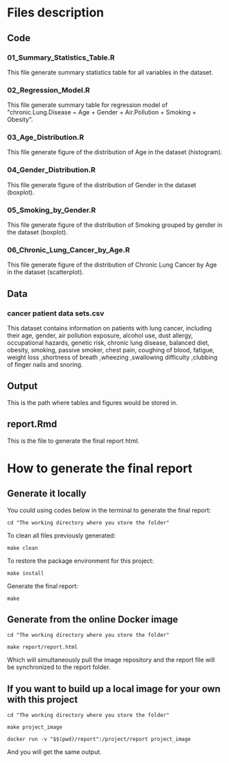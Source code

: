 # Files description

## Code
### 01_Summary_Statistics_Table.R
This file generate summary statistics table for all variables in the dataset.

### 02_Regression_Model.R
This file generate summary table for regression model of "chronic.Lung.Disease ~ Age + Gender + Air.Pollution + Smoking + Obesity".

### 03_Age_Distribution.R
This file generate figure of the distribution of Age in the dataset (histogram).

### 04_Gender_Distribution.R
This file generate figure of the distribution of Gender in the dataset (boxplot).

### 05_Smoking_by_Gender.R
This file generate figure of the distribution of Smoking grouped by gender in the dataset (boxplot).

### 06_Chronic_Lung_Cancer_by_Age.R
This file generate figure of the distribution of Chronic Lung Cancer by Age in the dataset (scatterplot).

## Data
### cancer patient data sets.csv
This dataset contains information on patients with lung cancer, including their age, gender, air pollution exposure, alcohol use, dust allergy, occupational hazards, genetic risk, chronic lung disease, balanced diet, obesity, smoking, passive smoker, chest pain, coughing of blood, fatigue, weight loss ,shortness of breath ,wheezing ,swallowing difficulty ,clubbing of finger nails and snoring.

## Output
This is the path where tables and figures would be stored in.

## report.Rmd
This is the file to generate the final report html.

# How to generate the final report
## Generate it locally
You could using codes below in the terminal to generate the final report:

```cd "The working directory where you store the folder"```

To clean all files previously generated:

```make clean```

To restore the package environment for this project:

```make install```

Generate the final report:

```make```

## Generate from the online Docker image

```cd "The working directory where you store the folder"```

```make report/report.html```

Which will simultaneously pull the image repository and the report file will be synchronized to the report folder.

## If you want to build up a local image for your own with this project

```cd "The working directory where you store the folder"```

```make project_image```

```docker run -v "$$(pwd)/report":/project/report project_image```

And you will get the same output.